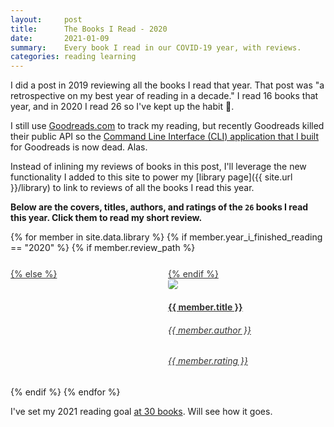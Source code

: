 ```yaml
---
layout:     post
title:      The Books I Read - 2020 
date:       2021-01-09
summary:    Every book I read in our COVID-19 year, with reviews. 
categories: reading learning
---
```


I did a post in 2019 reviewing all the books I read that year. That post was "a retrospective on my best year of reading in a decade." I read 16 books that year, and in 2020 I read 26 so I've kept up the habit 🙂.

I still use [Goodreads.com](http://goodreads.com) to track my reading, but recently Goodreads killed their public API so the [Command Line Interface (CLI) application that I built](https://github.com/thundergolfer/goodreads-sh) for Goodreads is now dead. Alas.

Instead of inlining my reviews of books in this post, I'll leverage the new functionality I added to this site to power my [library page]({{ site.url }}/library) to link to reviews of all the books I read this year.

**Below are the covers, titles, authors, and ratings of the <code>26</code> books I read this year. Click them to read my short review.**

<section style="display: flex; justify-content: space-between; flex-wrap: wrap">
{% for member in site.data.library %}
    {% if member.year_i_finished_reading == "2020" %}
        {% if member.review_path %}
        <a target="_blank" href="{{ site.baseurl }}/reviews/{{ member.review_path }}" style="color: #333333; flex: 1; width: 100%; min-width: 250px; padding-top: 5%;">
        {% else %}
        <a target="_blank" href="https://www.librarything.com/isbn/{{ member.isbn }}" style="color: #333333; flex: 1; width: 100%; min-width: 250px; padding-top: 5%;">
        {% endif %}
            <div style="width: 250px">
                <img class="grow-me" src="http://covers.openlibrary.org/b/ISBN/{{ member.isbn }}-L.jpg">
            </div>
            <div style="width: 250px">
                <h4>{{ member.title }}</h4>
                <h6>{{ member.author }}</h6>
                <h6>{{ member.rating }}</h6>
            </div>
        </a>
    {% endif %}
{% endfor %}
</section>

I've set my 2021 reading goal [at 30 books](https://www.goodreads.com/user/show/88184044-jonathon-belotti). Will see how it goes.

<style>
.grow-me {
  border-radius: 4px;
  transition: all .2s ease-in-out;
}

.grow-me:hover {
  transform: scale(1.02);
}

</style>